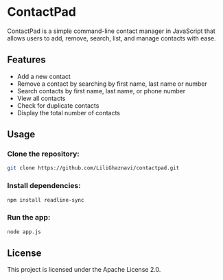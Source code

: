 # ContactPad
 ContactPad is a simple command-line contact manager in JavaScript that allows users to add, remove, search, list, and manage contacts with ease.

 ## Features

- Add a new contact
- Remove a contact by searching by first name, last name or number
- Search contacts by first name, last name, or phone number
- View all contacts
- Check for duplicate contacts
- Display the total number of contacts

## Usage

### Clone the repository:
```bash
git clone https://github.com/LiliGhaznavi/contactpad.git
```

### Install dependencies:
```bash
npm install readline-sync
```

### Run the app:
```bash
node app.js
```

## License
This project is licensed under the Apache License 2.0.
